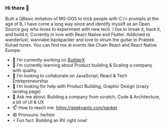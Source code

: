 ### Hi there 👋


Built a QBasic imitation of MS-DOS to trick people with C:/> prompts at the age of 8, I have come a long way since and identify myself as an Open Source guy who loves to experiment with new tech. I live to break it, hack it, and build it. Currently in love with React Native and Flutter. Addicted to wanderlust, wannabe backpacker and love to strum the guitar to Prateek Kuhad tunes. You can find me at events like Chain React and React Native Europe.


- 🔭  I’m currently working on [BuilderX](https://BuilderX.io)
- 🌱  I’m currently learning about Product building & Scaling a company with quality.
- 👯  I’m looking to collaborate on JavaScript, React & Tech Entrepreneurship
- 🤔  I’m looking for help with Product Building, Graphic Design (crazy landing page)
- 💬  Ask me about: Building a company from scratch, Code & Architecture, a bit of UI & UX
- 📫  How to reach me: https://geekyants.com/sanket
- 😄  Pronouns: he/him
- ⚡  Fun fact: Building an RV right now!
